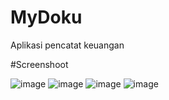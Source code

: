 # MyDoku

Aplikasi pencatat keuangan

#Screenshoot

![image](https://user-images.githubusercontent.com/53558289/217153255-4ee83890-de73-426e-90b3-84caa919cf17.png)
![image](https://user-images.githubusercontent.com/53558289/217153266-fc72c122-08b1-49dc-8e39-62218abd264c.png)
![image](https://user-images.githubusercontent.com/53558289/217153328-b3747841-313a-4ee2-9ed7-61918608cf43.png)
![image](https://user-images.githubusercontent.com/53558289/217153340-91610ccb-c488-44ae-8be5-2d8c4299f3ee.png)

